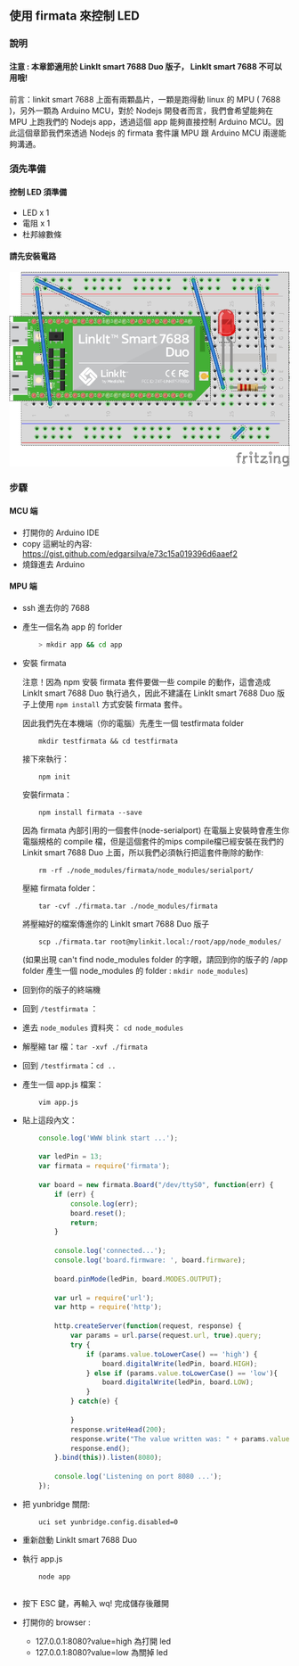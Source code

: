 ## 使用 firmata 來控制 LED

### 說明

#### 注意 : 本章節適用於 LinkIt smart 7688 Duo 版子， LinkIt smart 7688 不可以用哦!

前言：linkit smart 7688 上面有兩顆晶片，一顆是跑得動 linux 的 MPU ( 7688 )，另外一顆為 Arduino MCU，對於 Nodejs 開發者而言，我們會希望能夠在 MPU 上跑我們的 Nodejs app，透過這個 app 能夠直接控制 Arduino MCU。因此這個章節我們來透過 Nodejs 的 firmata 套件讓 MPU 跟 Arduino MCU 兩邊能夠溝通。


### 須先準備

#### 控制 LED 須準備

* LED x 1
* 電阻 x 1
* 杜邦線數條

#### 請先安裝電路

![](firmata_bb.jpg)

### 步驟

#### MCU 端
* 打開你的 Arduino IDE 
* copy 這網址的內容: https://gist.github.com/edgarsilva/e73c15a019396d6aaef2 
* 燒錄進去 Arduino  

#### MPU 端

* ssh 進去你的 7688

* 產生一個名為 app 的 forlder
    ``` bash
        > mkdir app && cd app
    ```
    
* 安裝 firmata

    注意！因為 npm 安裝 firmata 套件要做一些 compile 的動作，這會造成LinkIt smart 7688 Duo 執行過久，因此不建議在 LinkIt smart 7688 Duo 版子上使用 `npm install` 方式安裝 firmata 套件。
    
    因此我們先在本機端（你的電腦）先產生一個 testfirmata folder
    
    ```
        mkdir testfirmata && cd testfirmata
    ```
    
    接下來執行： 
    
    ```
        npm init 
    ```
    
    安裝firmata：
    
    ```
        npm install firmata --save
    ```
    
    因為 firmata 內部引用的一個套件(node-serialport) 在電腦上安裝時會產生你電腦規格的 compile 檔，但是這個套件的mips compile檔已經安裝在我們的 Linkit smart 7688 Duo 上面，所以我們必須執行把這套件刪除的動作:
    ```
        rm -rf ./node_modules/firmata/node_modules/serialport/
    ```
    
    壓縮 firmata folder：
    
    ```
        tar -cvf ./firmata.tar ./node_modules/firmata
    ```
    
    將壓縮好的檔案傳進你的 LinkIt smart 7688 Duo 版子
    
    ```
        scp ./firmata.tar root@mylinkit.local:/root/app/node_modules/
    ```
    (如果出現 can't find node_modules folder 的字眼，請回到你的版子的 /app folder 產生一個 node_modules 的 folder : `mkdir node_modules`)
    
* 回到你的版子的終端機
* 回到 `/testfirmata` ：
* 進去 `node_modules` 資料夾： `cd node_modules`
* 解壓縮 tar 檔：`tar -xvf ./firmata`
* 回到 `/testfirmata`：`cd ..`
* 產生一個 app.js 檔案：
    
    ```
        vim app.js
    ```
    
* 貼上這段內文：
    ``` js
        console.log('WWW blink start ...');

        var ledPin = 13;
        var firmata = require('firmata');

        var board = new firmata.Board("/dev/ttyS0", function(err) {
            if (err) {
                console.log(err);
                board.reset();
                return;
            }

            console.log('connected...');
            console.log('board.firmware: ', board.firmware);

            board.pinMode(ledPin, board.MODES.OUTPUT);

            var url = require('url');
            var http = require('http');

            http.createServer(function(request, response) {
                var params = url.parse(request.url, true).query;
                try {
                    if (params.value.toLowerCase() == 'high') {
                        board.digitalWrite(ledPin, board.HIGH);
                    } else if (params.value.toLowerCase() == 'low'){
                        board.digitalWrite(ledPin, board.LOW);
                    }
                } catch(e) {
                
                }
                response.writeHead(200);
                response.write("The value written was: " + params.value);
                response.end();
            }.bind(this)).listen(8080);

            console.log('Listening on port 8080 ...');
        });
    ```
    
* 把 yunbridge 關閉:
    ```
        uci set yunbridge.config.disabled=0
    ```
* 重新啟動 LinkIt smart 7688 Duo
* 執行 app.js  
    ``` 
        node app
        
    ```
* 按下 ESC 鍵，再輸入 wq! 完成儲存後離開
* 打開你的 browser :

    * 127.0.0.1:8080?value=high 為打開 led
    * 127.0.0.1:8080?value=low 為關掉 led
    

        

    